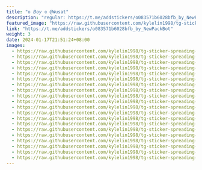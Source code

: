 ```yaml
---
title: "ʚ 𝘉𝘰𝘺 ɞ @Wusat"
description: "regular: https://t.me/addstickers/o083571b6028bfb_by_NewPackBot"
featured_image: "https://raw.githubusercontent.com/kylelin1998/tg-sticker-spreading-worldwide-images/main/img/a563c8ae-5ffa-4393-8131-9adaaa8c0510.jpg"
link: "https://t.me/addstickers/o083571b6028bfb_by_NewPackBot"
weight: 3
date: 2024-01-17T21:51:24+08:00
images:
  - https://raw.githubusercontent.com/kylelin1998/tg-sticker-spreading-worldwide-images/main/img/a563c8ae-5ffa-4393-8131-9adaaa8c0510.jpg
  - https://raw.githubusercontent.com/kylelin1998/tg-sticker-spreading-worldwide-images/main/img/5d26fbdf-7ecb-4d5c-a70d-79bb1a93e9ad.jpg
  - https://raw.githubusercontent.com/kylelin1998/tg-sticker-spreading-worldwide-images/main/img/5337f209-81f2-4a8d-80f3-4a6567ef86e7.jpg
  - https://raw.githubusercontent.com/kylelin1998/tg-sticker-spreading-worldwide-images/main/img/30d4ae7a-9d96-43c4-b1f1-bc9c631937e4.jpg
  - https://raw.githubusercontent.com/kylelin1998/tg-sticker-spreading-worldwide-images/main/img/a615b45e-18be-49dd-aee1-eee9a65b3ab8.jpg
  - https://raw.githubusercontent.com/kylelin1998/tg-sticker-spreading-worldwide-images/main/img/65a6a563-e895-4fd3-9eb7-48b251cb5e0f.jpg
  - https://raw.githubusercontent.com/kylelin1998/tg-sticker-spreading-worldwide-images/main/img/e20f5254-dfad-4cd7-b8eb-8208d47869f3.jpg
  - https://raw.githubusercontent.com/kylelin1998/tg-sticker-spreading-worldwide-images/main/img/794cab28-4a0c-4f15-b5e7-f7bca13a378e.jpg
  - https://raw.githubusercontent.com/kylelin1998/tg-sticker-spreading-worldwide-images/main/img/e61d77cb-ba20-4b7b-af71-8289d85a68ce.jpg
  - https://raw.githubusercontent.com/kylelin1998/tg-sticker-spreading-worldwide-images/main/img/439cb6bb-bf9a-4a3f-9a8a-871baef8f6c1.jpg
  - https://raw.githubusercontent.com/kylelin1998/tg-sticker-spreading-worldwide-images/main/img/01140a94-1650-49e6-bf76-a2e019e70d34.jpg
  - https://raw.githubusercontent.com/kylelin1998/tg-sticker-spreading-worldwide-images/main/img/817e6c59-7235-4341-9c3d-c52621b37ab6.jpg
  - https://raw.githubusercontent.com/kylelin1998/tg-sticker-spreading-worldwide-images/main/img/2c2fb243-d8d1-4229-ba37-58e89065a3dc.jpg
  - https://raw.githubusercontent.com/kylelin1998/tg-sticker-spreading-worldwide-images/main/img/44a5f029-8ce8-4e4c-beed-899672be3439.jpg
  - https://raw.githubusercontent.com/kylelin1998/tg-sticker-spreading-worldwide-images/main/img/f3a3a33b-55b8-4538-8251-43f068f9d54d.jpg
  - https://raw.githubusercontent.com/kylelin1998/tg-sticker-spreading-worldwide-images/main/img/8bd8aed1-1663-4d0e-9e2a-de8af4a3e656.jpg
  - https://raw.githubusercontent.com/kylelin1998/tg-sticker-spreading-worldwide-images/main/img/5e72294b-4a08-4304-a188-320c11bce398.jpg
  - https://raw.githubusercontent.com/kylelin1998/tg-sticker-spreading-worldwide-images/main/img/e0ff4d1f-6fb6-4dbe-a6c0-0f6d6507987c.jpg
  - https://raw.githubusercontent.com/kylelin1998/tg-sticker-spreading-worldwide-images/main/img/d5e1be80-f954-42b3-9f04-7b92371fc445.jpg
  - https://raw.githubusercontent.com/kylelin1998/tg-sticker-spreading-worldwide-images/main/img/4e523ffa-ad82-4613-be10-7cb6a2a46b84.jpg
---
```

